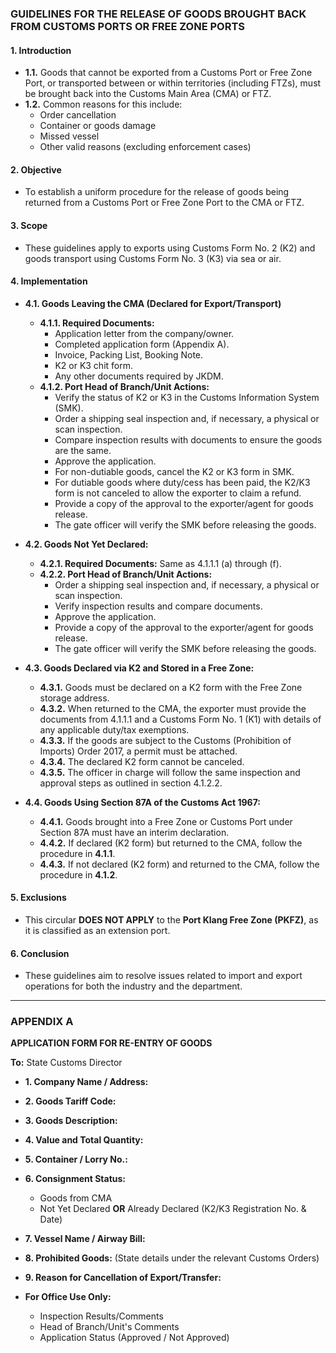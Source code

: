 ### GUIDELINES FOR THE RELEASE OF GOODS BROUGHT BACK FROM CUSTOMS PORTS OR FREE ZONE PORTS

#### 1. Introduction
* **1.1.** Goods that cannot be exported from a Customs Port or Free Zone Port, or transported between or within territories (including FTZs), must be brought back into the Customs Main Area (CMA) or FTZ.
* **1.2.** Common reasons for this include:
    * Order cancellation
    * Container or goods damage
    * Missed vessel
    * Other valid reasons (excluding enforcement cases)

#### 2. Objective
* To establish a uniform procedure for the release of goods being returned from a Customs Port or Free Zone Port to the CMA or FTZ.

#### 3. Scope
* These guidelines apply to exports using Customs Form No. 2 (K2) and goods transport using Customs Form No. 3 (K3) via sea or air.

#### 4. Implementation

* **4.1. Goods Leaving the CMA (Declared for Export/Transport)**
    * **4.1.1. Required Documents:**
        * Application letter from the company/owner.
        * Completed application form (Appendix A).
        * Invoice, Packing List, Booking Note.
        * K2 or K3 chit form.
        * Any other documents required by JKDM.
    * **4.1.2. Port Head of Branch/Unit Actions:**
        * Verify the status of K2 or K3 in the Customs Information System (SMK).
        * Order a shipping seal inspection and, if necessary, a physical or scan inspection.
        * Compare inspection results with documents to ensure the goods are the same.
        * Approve the application.
        * For non-dutiable goods, cancel the K2 or K3 form in SMK.
        * For dutiable goods where duty/cess has been paid, the K2/K3 form is not canceled to allow the exporter to claim a refund.
        * Provide a copy of the approval to the exporter/agent for goods release.
        * The gate officer will verify the SMK before releasing the goods.

* **4.2. Goods Not Yet Declared:**
    * **4.2.1. Required Documents:** Same as 4.1.1.1 (a) through (f).
    * **4.2.2. Port Head of Branch/Unit Actions:**
        * Order a shipping seal inspection and, if necessary, a physical or scan inspection.
        * Verify inspection results and compare documents.
        * Approve the application.
        * Provide a copy of the approval to the exporter/agent for goods release.
        * The gate officer will verify the SMK before releasing the goods.

* **4.3. Goods Declared via K2 and Stored in a Free Zone:**
    * **4.3.1.** Goods must be declared on a K2 form with the Free Zone storage address.
    * **4.3.2.** When returned to the CMA, the exporter must provide the documents from 4.1.1.1 and a Customs Form No. 1 (K1) with details of any applicable duty/tax exemptions.
    * **4.3.3.** If the goods are subject to the Customs (Prohibition of Imports) Order 2017, a permit must be attached.
    * **4.3.4.** The declared K2 form cannot be canceled.
    * **4.3.5.** The officer in charge will follow the same inspection and approval steps as outlined in section 4.1.2.2.

* **4.4. Goods Using Section 87A of the Customs Act 1967:**
    * **4.4.1.** Goods brought into a Free Zone or Customs Port under Section 87A must have an interim declaration.
    * **4.4.2.** If declared (K2 form) but returned to the CMA, follow the procedure in **4.1.1**.
    * **4.4.3.** If not declared (K2 form) and returned to the CMA, follow the procedure in **4.1.2**.

#### 5. Exclusions
* This circular **DOES NOT APPLY** to the **Port Klang Free Zone (PKFZ)**, as it is classified as an extension port.

#### 6. Conclusion
* These guidelines aim to resolve issues related to import and export operations for both the industry and the department.

---
### APPENDIX A

**APPLICATION FORM FOR RE-ENTRY OF GOODS**

**To:** State Customs Director

* **1. Company Name / Address:**
* **2. Goods Tariff Code:**
* **3. Goods Description:**
* **4. Value and Total Quantity:**
* **5. Container / Lorry No.:**
* **6. Consignment Status:**
    * Goods from CMA
    * Not Yet Declared **OR** Already Declared (K2/K3 Registration No. & Date)
* **7. Vessel Name / Airway Bill:**
* **8. Prohibited Goods:** (State details under the relevant Customs Orders)
* **9. Reason for Cancellation of Export/Transfer:**

* **For Office Use Only:**
    * Inspection Results/Comments
    * Head of Branch/Unit's Comments
    * Application Status (Approved / Not Approved)